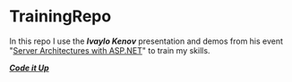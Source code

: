 # TrainingRepo

In this repo I use the ***Ivaylo Kenov*** presentation and demos from his event "[Server Architectures with ASP.NET](https://github.com/ivaylokenov/ASP.NET-Server-Architectures?target=_blank)" to train my skills. 

***[Code it Up](https://codeitup.today?target=_blank)***
